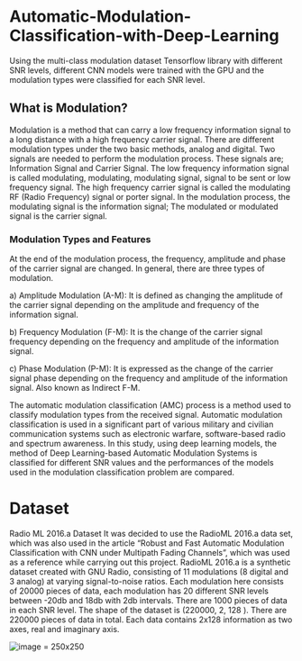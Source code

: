 # Automatic-Modulation-Classification-with-Deep-Learning
Using the multi-class modulation dataset Tensorflow library with different SNR levels, different CNN models were trained with the GPU and the modulation types were classified for each SNR level.


## What is Modulation?
Modulation is a method that can carry a low frequency information signal to a long distance with a high frequency carrier signal. There are different modulation types under the two basic methods, analog and digital. Two signals are needed to perform the modulation process. These signals are; Information Signal and Carrier Signal. The low frequency information signal is called modulating, modulating, modulating signal, signal to be sent or low frequency signal. The high frequency carrier signal is called the modulating RF (Radio Frequency) signal or porter signal. In the modulation process, the modulating signal is the information signal; The modulated or modulated signal is the carrier signal.

### Modulation Types and Features

At the end of the modulation process, the frequency, amplitude and phase of the carrier signal are changed. In general, there are three types of modulation.

a) Amplitude Modulation (A-M): It is defined as changing the amplitude of the carrier signal depending on the amplitude and frequency of the information signal.

b) Frequency Modulation (F-M): It is the change of the carrier signal frequency depending on the frequency and amplitude of the information signal.

c) Phase Modulation (P-M): It is expressed as the change of the carrier signal phase depending on the frequency and amplitude of the information signal. Also known as Indirect F-M.

The automatic modulation classification (AMC) process is a method used to classify modulation types from the received signal. Automatic modulation classification is used in a significant part of various military and civilian communication systems such as electronic warfare, software-based radio and spectrum awareness. In this study, using deep learning models, the method of Deep Learning-based Automatic Modulation Systems is classified for different SNR values ​​and the performances of the models used in the modulation classification problem are compared.

# Dataset 
Radio ML 2016.a Dataset
It was decided to use the RadioML 2016.a data set, which was also used in the article “Robust and Fast Automatic Modulation Classification with CNN under Multipath Fading Channels”, which was used as a reference while carrying out this project.
RadioML 2016.a is a synthetic dataset created with GNU Radio, consisting of 11 modulations (8 digital and 3 analog) at varying signal-to-noise ratios.
Each modulation here consists of 20000 pieces of data, each modulation has 20 different SNR levels between -20db and 18db with 2db intervals. There are 1000 pieces of data in each SNR level.
The shape of the dataset is (220000, 2, 128 ). There are 220000 pieces of data in total. Each data contains 2x128 information as two axes, real and imaginary axis.

![image](https://user-images.githubusercontent.com/62508669/135423929-b1b5843d-8dd3-443f-b0d2-cb5ce699d8dc.png) = 250x250

